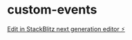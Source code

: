 # custom-events

[Edit in StackBlitz next generation editor ⚡️](https://stackblitz.com/~/github.com/p1errot/custom-events)